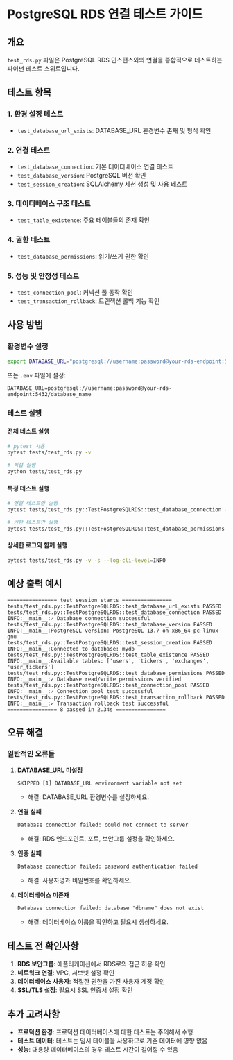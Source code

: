 # PostgreSQL RDS 연결 테스트 가이드

## 개요

`test_rds.py` 파일은 PostgreSQL RDS 인스턴스와의 연결을 종합적으로 테스트하는 파이썬 테스트 스위트입니다.

## 테스트 항목

### 1. 환경 설정 테스트

- `test_database_url_exists`: DATABASE_URL 환경변수 존재 및 형식 확인

### 2. 연결 테스트

- `test_database_connection`: 기본 데이터베이스 연결 테스트
- `test_database_version`: PostgreSQL 버전 확인
- `test_session_creation`: SQLAlchemy 세션 생성 및 사용 테스트

### 3. 데이터베이스 구조 테스트

- `test_table_existence`: 주요 테이블들의 존재 확인

### 4. 권한 테스트

- `test_database_permissions`: 읽기/쓰기 권한 확인

### 5. 성능 및 안정성 테스트

- `test_connection_pool`: 커넥션 풀 동작 확인
- `test_transaction_rollback`: 트랜잭션 롤백 기능 확인

## 사용 방법

### 환경변수 설정

```bash
export DATABASE_URL="postgresql://username:password@your-rds-endpoint:5432/database_name"
```

또는 `.env` 파일에 설정:

```
DATABASE_URL=postgresql://username:password@your-rds-endpoint:5432/database_name
```

### 테스트 실행

#### 전체 테스트 실행

```bash
# pytest 사용
pytest tests/test_rds.py -v

# 직접 실행
python tests/test_rds.py
```

#### 특정 테스트 실행

```bash
# 연결 테스트만 실행
pytest tests/test_rds.py::TestPostgreSQLRDS::test_database_connection -v

# 권한 테스트만 실행
pytest tests/test_rds.py::TestPostgreSQLRDS::test_database_permissions -v
```

#### 상세한 로그와 함께 실행

```bash
pytest tests/test_rds.py -v -s --log-cli-level=INFO
```

## 예상 출력 예시

```
================ test session starts ================
tests/test_rds.py::TestPostgreSQLRDS::test_database_url_exists PASSED
tests/test_rds.py::TestPostgreSQLRDS::test_database_connection PASSED
INFO:__main__:✓ Database connection successful
tests/test_rds.py::TestPostgreSQLRDS::test_database_version PASSED
INFO:__main__:PostgreSQL version: PostgreSQL 13.7 on x86_64-pc-linux-gnu
tests/test_rds.py::TestPostgreSQLRDS::test_session_creation PASSED
INFO:__main__:Connected to database: mydb
tests/test_rds.py::TestPostgreSQLRDS::test_table_existence PASSED
INFO:__main__:Available tables: ['users', 'tickers', 'exchanges', 'user_tickers']
tests/test_rds.py::TestPostgreSQLRDS::test_database_permissions PASSED
INFO:__main__:✓ Database read/write permissions verified
tests/test_rds.py::TestPostgreSQLRDS::test_connection_pool PASSED
INFO:__main__:✓ Connection pool test successful
tests/test_rds.py::TestPostgreSQLRDS::test_transaction_rollback PASSED
INFO:__main__:✓ Transaction rollback test successful
================ 8 passed in 2.34s ================
```

## 오류 해결

### 일반적인 오류들

1. **DATABASE_URL 미설정**

   ```
   SKIPPED [1] DATABASE_URL environment variable not set
   ```

   - 해결: DATABASE_URL 환경변수를 설정하세요.

2. **연결 실패**

   ```
   Database connection failed: could not connect to server
   ```

   - 해결: RDS 엔드포인트, 포트, 보안그룹 설정을 확인하세요.

3. **인증 실패**

   ```
   Database connection failed: password authentication failed
   ```

   - 해결: 사용자명과 비밀번호를 확인하세요.

4. **데이터베이스 미존재**
   ```
   Database connection failed: database "dbname" does not exist
   ```

   - 해결: 데이터베이스 이름을 확인하고 필요시 생성하세요.

## 테스트 전 확인사항

1. **RDS 보안그룹**: 애플리케이션에서 RDS로의 접근 허용 확인
2. **네트워크 연결**: VPC, 서브넷 설정 확인
3. **데이터베이스 사용자**: 적절한 권한을 가진 사용자 계정 확인
4. **SSL/TLS 설정**: 필요시 SSL 인증서 설정 확인

## 추가 고려사항

- **프로덕션 환경**: 프로덕션 데이터베이스에 대한 테스트는 주의해서 수행
- **테스트 데이터**: 테스트는 임시 테이블을 사용하므로 기존 데이터에 영향 없음
- **성능**: 대용량 데이터베이스의 경우 테스트 시간이 길어질 수 있음
